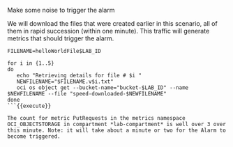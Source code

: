 Make some noise to trigger the alarm

We will download the files that were created earlier in this scenario, all of them in rapid succession (within one minute). This traffic will generate metrics that should trigger the alarm.
```
FILENAME=helloWorldFile$LAB_ID

for i in {1..5}
do
   echo "Retrieving details for file # $i "
   NEWFILENAME="$FILENAME.v$i.txt"
   oci os object get --bucket-name="bucket-$LAB_ID" --name $NEWFILENAME --file "speed-downloaded-$NEWFILENAME"
done
```{{execute}}

The count for metric PutRequests in the metrics namespace OCI_OBJECTSTORAGE in compartment *lab-compartment* is well over 3 over this minute. Note: it will take about a minute or two for the Alarm to become triggered.  